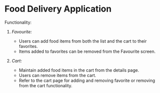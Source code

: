 # Food Delivery Application
Functionality:

1. *Favourite:*
   - Users can add food items from both the list and the cart to their favorites.
   - Items added to favorites can be removed from the Favourite screen.

2. *Cart:*
   - Maintain added food items in the cart from the details page.
   - Users can remove items from the cart.
   - Refer to the cart page for adding and removing favorite or removing from the cart functionality.
